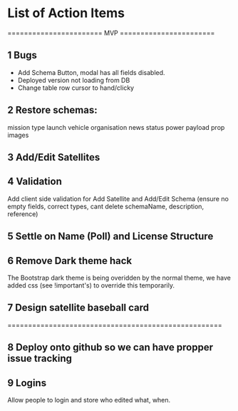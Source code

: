 # List of Action Items

======================= MVP =======================

## 1 Bugs 
- Add Schema Button, modal has all fields disabled.
- Deployed version not loading from DB
- Change table row cursor to hand/clicky

## 2 Restore schemas:     
mission type 
launch vehicle 
organisation 
news
status
power
payload
prop
images

## 3 Add/Edit Satellites

## 4 Validation
Add client side validation for Add Satellite and Add/Edit Schema (ensure no empty fields, correct types, cant delete schemaName, description, reference)

## 5 Settle on Name (Poll) and License Structure

## 6 Remove Dark theme hack
The Bootstrap dark theme is being overidden by the normal theme, we have added css (see !important's) to override this temporarily.

## 7 Design satellite baseball card


====================================================



## 8 Deploy onto github so we can have propper issue tracking

## 9 Logins
Allow people to login and store who edited what, when.
